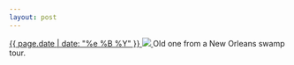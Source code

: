 ```yaml
---
layout: post
---
```


<p>
  <a href="/80">
    <time>{{ page.date | date: "%e %B %Y" }}</time>
    <img src="https://s3.amazonaws.com/life.aaronjgreenberg.com/80.jpg">
  </a>
  Old one from a New Orleans swamp tour.
</p>
